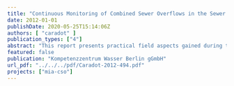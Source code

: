 ```yaml
---
title: "Continuous Monitoring of Combined Sewer Overflows in the Sewer and the Receiving River: Return on Experience"
date: 2012-01-01
publishDate: 2020-05-25T15:14:06Z
authors: [ "caradot" ]
publication_types: ["4"]
abstract: "This report presents practical field aspects gained during two years of monitoring with state-of-the-art spectrometers and ion-selective sensors, combining (i) continuous measurements of the quality and flow rates of combined sewer overflows (CSO) with (ii) continuous measurements of water quality parameters within the urban stretch of the River Spree. It describes the set-up and the implementation of the monitoring and evaluates the outcomes and experiences towards “lessons learnt”. The challenge of CSO monitoring is their event-based and highly dynamic nature during rain events. Applied online sensors allow dynamic measurements of CSO and water quality impacts for a wide range of parameters. However, the success of online monitoring campaigns depends highly on three main considerations. Firstly, the representativity of the measurement station. The location of the probe must be representative of the concentration over the entire cross section of the sewer or the river. Further criteria have to be considered for the selection of the monitoring sites (e.g. easy access to the probes for maintenance) (chapter 2). Secondly, the quality of the raw measurements. External conditions can influence the quality of measurements and lead to wrong values or outliers. – To avoid drifts, probes need to be cleaned and checked regularly. We found that monitoring stations must be visited at least once a week for functional check-ups. During the two years of monitoring, the maintenance methodology have been continously improved to ensure the best measurement conditions (chapter 3). – But even under state-of-the-art operation of the probes, some values can be affected by errors and lead to misinterpretation. Thus, a validation step is required to detect wrong values and separate them from valid values. Given the large amount of data, an Access-based tool has been developed to support semi-automatic validation of monitoring data (chapter 4). Lastly, the calibration of raw measuments and the determination of uncertainties is critical. Online probes were not able to provide accurate measurements without being calibrated to local conditions with parallel laboratory measurements (online probe refers in this document to spectrometer and ISE-Probe). A Monte-Carlo method was adapted to perform regressions between raw measurement and lab values, which allows considering both uncertainties of sensor and lab chain. For instance, total uncertainty of the UV/VIS probe was between 15 and 30% for chemical oxygen demand (COD), accounting for errors from sensor, laboratory and field (representativity of site). The uncertainties in concentration and flow measurements lead to an uncertainty in CSO COD load between 20 and 70%, depending on the average concentration and flow of the event (chapter 5). In order to gain grab samples and provide high quality calibration, an automatic sampler has been installed at the sewer monitoring. However, for operational purposes, a sewer operator will expect to gain quality online data without the effort and costs of sampling each CSO. In order to estimate the optimal sampling effort, we investigated how many events (or how many lab measurements) are necessary for calibration depending on aimed at uncertainty. From a set of 12 sampled CSO events, we simulate all possible random combinations of events and calculated each time the resulting measurement uncertainty (chapter 5.5). Results shown in Figure A indicate that at least 7 random events need to be sampled to calibrate the probe reducing uncertainties of COD measurement under 30%. It has to be noted that the concentration range of the grab samples has a high influence on the quality of the calibration. A similar analysis considering only events with high lab variations (range > 500 mg/l) showed that then only 4 events must be sampled to reduce uncertainty under 30%. Considering these results, we recommend parallel short sampling campaigns with autosamplers (grab sampling) for application of spectrometers for CSO monitoring. If the lab measurements cover the entire range of water quality variations, a minimum of 3-4 rain events should be sampled to build an accurate calibration function with acceptable uncertainty. If sampled concentration range is exceeded by later measurements, new sampling campaigns should be planned. Since both sensor and autosampling results were available, CSO COD loads have been calculated using both spectrometer and lab values (chapter 6). Results indicate that load calculated with lab samples are within the error range of the loads calculated with spectrometer values. However, the frequency of grab sampling should be less than 10 minutes, to match concentration peaks and quick quality variations in our case. For the purpose of CSO load calculation, autosampler-based monitoring remains a cost-effective alternative to online probes. For a dynamic description of CSO (pollutant sources, mass/flow balance, etc.), autosampler-based data are limited by the minimal sample frequency and the sampling capacity. Investment and effort of online monitoring can overcome these limitations. For river monitoring, online probes enable measuring water quality variations with an acceptable uncertainty, if the probes are properly calibrated. Here, autosamplers are clearly limited by their sampling capacity as the impacts are spread on several days in the case of the River Spree. Since no autosampler was available during the two monitoring years no clear correlation could be established for the spectrometer parameters (TSS, COD, BOD). As the manual approach often fails to catch CSO impacts, an autosampler has been purchased for the last monitoring year in 2012. For NH4 + measurement, the ISE probe has been successfully calibrated performing monthly NH4 measurements in a bucket of river water spiked with ammonium standard solution to reach values in the range expected during CSO (1-2 mg/l)."
featured: false
publication: "Kompetenzzentrum Wasser Berlin gGmbH"
url_pdf: "../../../pdf/Caradot-2012-494.pdf"
projects: ["mia-cso"]
---
```


